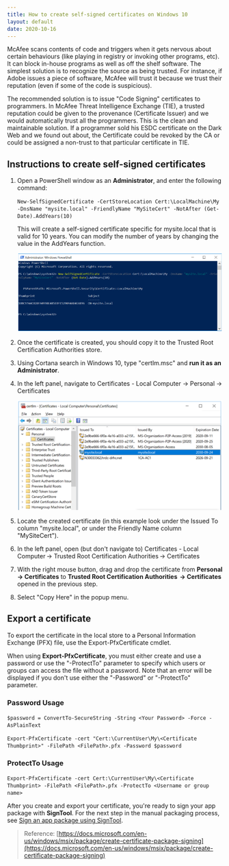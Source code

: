 ```yaml
---
title: How to create self-signed certificates on Windows 10
layout: default
date: 2020-10-16
---
```


McAfee scans contents of code and triggers when it gets nervous about certain behaviours (like playing in registry or invoking other programs, etc). It can block in-house programs as well as off the shelf software. The simplest solution is to recognize the source as being trusted. For instance, if Adobe issues a piece of software, McAfee will trust it because we trust their reputation (even if some of the code is suspicious).

The recommended solution is to issue "Code Signing" certificates to programmers. In McAfee Threat Intelligence Exchange (TIE), a trusted reputation could be given to the provenance (Certificate Issuer) and we would automatically trust all the programmers. This is the clean and maintainable solution. If a programmer sold his ESDC certificate on the Dark Web and we found out about, the Certificate could be revoked by the CA or could be assigned a non-trust to that particular certificate in TIE.

## Instructions to create self-signed certificates

1. Open a PowerShell window as an **Administrator**, and enter the following command: 

   `New-SelfSignedCertificate -CertStoreLocation Cert:\LocalMachine\My -DnsName "mysite.local" -FriendlyName "MySiteCert" -NotAfter (Get-Date).AddYears(10)`

   This will create a self-signed certificate specific for mysite.local that is valid for 10 years. You can modify the number of years by changing the value in the AddYears function.
   
   ![Create a new certificate using PowerShell](../assets/create-self-signed-certs/instruction-1.PNG)
   
2. Once the certificate is created, you should copy it to the Trusted Root Certification Authorities store. 

3. Using Cortana search in Windows 10, type "certlm.msc" and **run it as an Administrator**. 

4. In the left panel, navigate to Certificates - Local Computer → Personal → Certificates 
   
   ![Display Certificates Store](../assets/create-self-signed-certs/instruction-2.PNG)
	   
5. Locate the created certificate (in this example look under the Issued To column "mysite.local", or under the Friendly Name column "MySiteCert").
   
6. In the left panel, open (but don't navigate to) Certificates - Local Computer → Trusted Root Certification Authorities → Certificates 
   
7. With the right mouse button, drag and drop the certificate from **Personal → Certificates** to **Trusted Root Certification Authorities  → Certificates** opened in the previous step.
   
8. Select "Copy Here" in the popup menu.

## Export a certificate

To export the certificate in the local store to a Personal Information Exchange (PFX) file, use the Export-PfxCertificate cmdlet. 

When using **Export-PfxCertificate**, you must either create and use a password or use the "-ProtectTo" parameter to specify which users or groups can access the file without a password. Note that an error will be displayed if you don't use either the "-Password" or "-ProtectTo" parameter.

### Password Usage

   `$password = ConvertTo-SecureString -String <Your Password> -Force -AsPlainText`

   `Export-PfxCertificate -cert "Cert:\CurrentUser\My\<Certificate Thumbprint>" -FilePath <FilePath>.pfx -Password $password`

### ProtectTo Usage
   
   `Export-PfxCertificate -cert Cert:\CurrentUser\My\<Certificate Thumbprint> -FilePath <FilePath>.pfx -ProtectTo <Username or group name>`
   
   After you create and export your certificate, you're ready to sign your app package with **SignTool**. For the next step in the manual packaging process, see [Sign an app package using SignTool](https://docs.microsoft.com/en-us/windows/msix/package/sign-app-package-using-signtool). 
   
> Reference: [https://docs.microsoft.com/en-us/windows/msix/package/create-certificate-package-signing](https://docs.microsoft.com/en-us/windows/msix/package/create-certificate-package-signing)
   